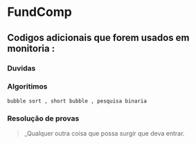# FundComp




## Codigos adicionais que forem usados em monitoria :
>
 
  ### Duvidas
>
 
  ### Algoritimos
```
bubble sort , short bubble , pesquisa binaria
```
  ### Resolução de provas


  >_Qualquer outra coisa que possa surgir que deva entrar.
